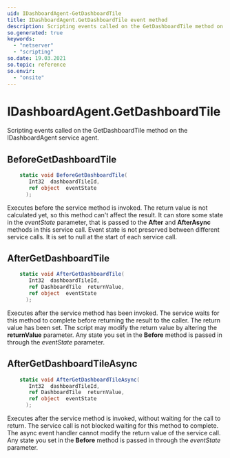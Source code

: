 ```yaml
---
uid: IDashboardAgent-GetDashboardTile
title: IDashboardAgent.GetDashboardTile event method
description: Scripting events called on the GetDashboardTile method on the IDashboardAgent service agent.
so.generated: true
keywords:
  - "netserver"
  - "scripting"
so.date: 19.03.2021
so.topic: reference
so.envir:
  - "onsite"
---
```

# IDashboardAgent.GetDashboardTile

Scripting events called on the <see cref='M:SuperOffice.CRM.Services.IDashboardAgent.GetDashboardTile'>GetDashboardTile</see> method on the <see cref='IDashboardAgent'>IDashboardAgent</see>  service agent.

## BeforeGetDashboardTile
```cs
    static void BeforeGetDashboardTile(
       Int32  dashboardTileId,
       ref object  eventState
      );
```
Executes before the service method is invoked.
The return value is not calculated yet, so this method can't affect the result.
It can store some state in the *eventState* parameter, that is passed to the **After** and **AfterAsync** methods in this service call.
Event state is not preserved between different service calls. It is set to null at the start of each service call.
## AfterGetDashboardTile
```cs
    static void AfterGetDashboardTile(
       Int32  dashboardTileId,
       ref DashboardTile  returnValue,
       ref object  eventState
      );
```
Executes after the service method has been invoked. The service waits for this method to complete before returning the result to the caller.
The return value has been set. The script may modify the return value by altering the **returnValue** parameter.
Any state you set in the **Before** method is passed in through the *eventState* parameter.
## AfterGetDashboardTileAsync
```cs
    static void AfterGetDashboardTileAsync(
       Int32  dashboardTileId,
       ref DashboardTile  returnValue,
       ref object  eventState
      );
```
Executes after the service method is invoked, without waiting for the call to return.
The service call is not blocked waiting for this method to complete.
The async event handler cannot modify the return value of the service call.
Any state you set in the **Before** method is passed in through the *eventState* parameter.

